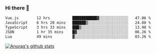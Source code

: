 ### Hi there 👋



<!--
**webB1an/webB1an** is a ✨ _special_ ✨ repository because its `README.md` (this file) appears on your GitHub profile.

Here are some ideas to get you started:

- 🔭 I’m currently working on ...
- 🌱 I’m currently learning ...
- 👯 I’m looking to collaborate on ...
- 🤔 I’m looking for help with ...
- 💬 Ask me about ...
- 📫 How to reach me: ...
- 😄 Pronouns: ...
- ⚡ Fun fact: ...
-->

<!--START_SECTION:waka-->

```txt
Vue.js        12 hrs          ███████████▓░░░░░░░░░░░░░   47.06 %
JavaScript    6 hrs 20 mins   ██████▒░░░░░░░░░░░░░░░░░░   24.88 %
TypeScript    3 hrs 33 mins   ███▒░░░░░░░░░░░░░░░░░░░░░   13.98 %
JSON          1 hr 35 mins    █▓░░░░░░░░░░░░░░░░░░░░░░░   06.26 %
Lua           49 mins         ▓░░░░░░░░░░░░░░░░░░░░░░░░   03.26 %
```

<!--END_SECTION:waka-->


[![Anurag's github stats](https://github-readme-stats.vercel.app/api?username=webB1an&show_icons=true&theme=radical)](https://github.com/anuraghazra/github-readme-stats)

